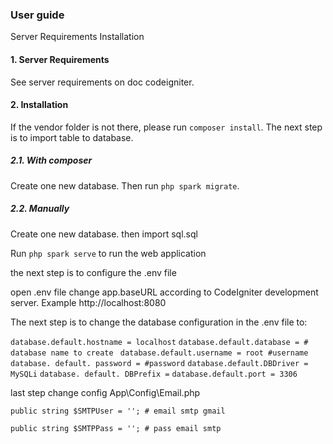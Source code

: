 ### User guide

Server Requirements
Installation
#### 1. Server Requirements
See server requirements on doc codeigniter.


#### 2. Installation
If the vendor folder is not there, please run `composer install`.
The next step is to import table to database.
##### 2.1. With composer
Create one new database. Then run `php spark migrate`.
##### 2.2. Manually
Create one new database. then import sql.sql

Run `php spark serve` to run the web application

the next step is to configure the .env file

open .env file change app.baseURL according to CodeIgniter development server. Example http://localhost:8080

The next step is to change the database configuration in the .env file to:

`database.default.hostname = localhost`
`database.default.database = # database name to create `
`database.default.username = root #username`
`database. default. password = #password`
`database.default.DBDriver = MySQLi`
`database. default. DBPrefix =`
`database.default.port = 3306`

last step change config App\Config\Email.php

`public string $SMTPUser = ''; # email smtp gmail`

`public string $SMTPPass = ''; # pass email smtp`